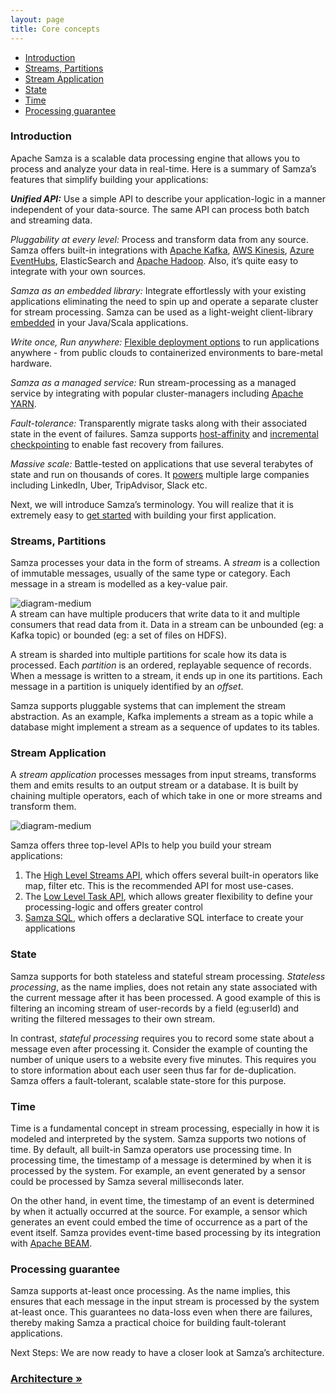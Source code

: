 ```yaml
---
layout: page
title: Core concepts
---
```

<!--
   Licensed to the Apache Software Foundation (ASF) under one or more
   contributor license agreements.  See the NOTICE file distributed with
   this work for additional information regarding copyright ownership.
   The ASF licenses this file to You under the Apache License, Version 2.0
   (the "License"); you may not use this file except in compliance with
   the License.  You may obtain a copy of the License at

       http://www.apache.org/licenses/LICENSE-2.0

   Unless required by applicable law or agreed to in writing, software
   distributed under the License is distributed on an "AS IS" BASIS,
   WITHOUT WARRANTIES OR CONDITIONS OF ANY KIND, either express or implied.
   See the License for the specific language governing permissions and
   limitations under the License.
-->
- [Introduction](#introduction)
- [Streams, Partitions](#streams-partitions)
- [Stream Application](#stream-application)
- [State](#state)
- [Time](#time)
- [Processing guarantee](#processing-guarantee)

### Introduction

Apache Samza is a scalable data processing engine that allows you to process and analyze your data in real-time. Here is a summary of Samza’s features that simplify building your applications:

_**Unified API:**_ Use a simple API to describe your application-logic in a manner independent of your data-source. The same API can process both batch and streaming data.

*Pluggability at every level:* Process and transform data from any source. Samza offers built-in integrations with [Apache Kafka](/learn/documentation/{{site.version}}/connectors/kafka.html), [AWS Kinesis](/learn/documentation/{{site.version}}/connectors/kinesis.html), [Azure EventHubs](/learn/documentation/{{site.version}}/connectors/kinesis.html), ElasticSearch and [Apache Hadoop](/learn/documentation/{{site.version}}/connectors/hdfs.html). Also, it’s quite easy to integrate with your own sources.

*Samza as an embedded library:* Integrate effortlessly with your existing applications eliminating the need to spin up and operate a separate cluster for stream processing. Samza can be used as a light-weight client-library [embedded](/learn/documentation/{{site.version}}/deployment/standalone.html) in your Java/Scala applications. 

*Write once, Run anywhere:* [Flexible deployment options](/learn/documentation/{{site.version}}/deployment/deployment-model.html)  to run applications anywhere - from public clouds to containerized environments to bare-metal hardware.

*Samza as a managed service:* Run stream-processing as a managed service by integrating with popular cluster-managers including [Apache YARN](https://hadoop.apache.org/docs/current/hadoop-yarn/hadoop-yarn-site/YARN.html). 

*Fault-tolerance:*  Transparently migrate tasks along with their associated state in the event of failures. Samza supports [host-affinity](/learn/documentation/{{site.version}}/architecture/architecture-overview.html#host-affinity) and [incremental checkpointing](/learn/documentation/{{site.version}}/architecture/architecture-overview.html#incremental-checkpoints) to enable fast recovery from failures.

*Massive scale:* Battle-tested on applications that use several terabytes of state and run on thousands of cores. It [powers](/powered-by/) multiple large companies including LinkedIn, Uber, TripAdvisor, Slack etc. 

Next, we will introduce Samza’s terminology. You will realize that it is extremely easy to [get started](/quickstart/{{site.version}}) with building your first application. 


### Streams, Partitions
Samza processes your data in the form of streams. A _stream_ is a collection of immutable messages, usually of the same type or category. Each message in a stream is modelled as a key-value pair. 

![diagram-medium](/img/{{site.version}}/learn/documentation/core-concepts/streams-partitions.png)
<br/>
A stream can have multiple producers that write data to it and multiple consumers that read data from it. Data in a stream can be unbounded (eg: a Kafka topic) or bounded (eg: a set of files on HDFS). 

A stream is sharded into multiple partitions for scale how its data is processed. Each _partition_ is an ordered, replayable sequence of records. When a message is written to a stream, it ends up in one its partitions. Each message in a partition is uniquely identified by an _offset_.

Samza supports pluggable systems that can implement the stream abstraction. As an example, Kafka implements a stream as a topic while a database might implement a stream as a sequence of updates to its tables.

### Stream Application
A _stream application_ processes messages from input streams, transforms them and emits results to an output stream or a database. It is built by chaining multiple operators, each of which take in one or more streams and transform them.

![diagram-medium](/img/{{site.version}}/learn/documentation/core-concepts/stream-application.png)

Samza offers three top-level APIs to help you build your stream applications: <br/>
1. The [High Level Streams API](/learn/documentation/{{site.version}}/api/high-level-api.html),  which offers several built-in operators like map, filter etc. This is the recommended API for most use-cases. <br/>
2. The [Low Level Task API](/learn/documentation/{{site.version}}/api/low-level-api.html), which allows greater flexibility to define your processing-logic and offers greater control <br/>
3. [Samza SQL](/learn/documentation/{{site.version}}/api/samza-sql.html), which offers a declarative SQL interface to create your applications <br/>

### State
Samza supports for both stateless and stateful stream processing. _Stateless processing_, as the name implies, does not retain any state associated with the current message after it has been processed. A good example of this is filtering an incoming stream of user-records by a field (eg:userId) and writing the filtered messages to their own stream. 

In contrast, _stateful processing_ requires you to record some state about a message even after processing it. Consider the example of counting the number of unique users to a website every five minutes. This requires you to store information about each user seen thus far for de-duplication. Samza offers a fault-tolerant, scalable state-store for this purpose.

### Time
Time is a fundamental concept in stream processing, especially in how it is modeled and interpreted by the system. Samza supports two notions of time. By default, all built-in Samza operators use processing time. In processing time, the timestamp of a message is determined by when it is processed by the system. For example, an event generated by a sensor could be processed by Samza several milliseconds later. 

On the other hand, in event time, the timestamp of an event is determined by when it actually occurred at the source. For example, a sensor which generates an event could embed the time of occurrence as a part of the event itself. Samza provides event-time based processing by its integration with [Apache BEAM](https://beam.apache.org/documentation/runners/samza/).

### Processing guarantee
Samza supports at-least once processing. As the name implies, this ensures that each message in the input stream is processed by the system at-least once. This guarantees no data-loss even when there are failures, thereby making Samza a practical choice for building fault-tolerant applications.


Next Steps: We are now ready to have a closer look at Samza’s architecture.
### [Architecture &raquo;](/learn/documentation/{{site.version}}/architecture/architecture-overview.html)

